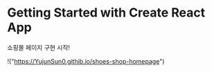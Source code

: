 # Getting Started with Create React App
쇼핑몰 페이지 구현 시작!  

!("https://YujunSun0.githib.io/shoes-shop-homepage")


